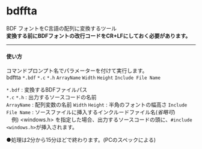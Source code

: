 # bdffta  
BDF フォントをC言語の配列に変換するツール  
**変換する前にBDFフォントの改行コードをCR+LFにしておく必要があります。**  
***
#### 使い方  
コマンドプロンプト名でパラメーターを付けて実行します。  
 bdftta `*.bdf` `*.c` `*.h` `ArrayName` `Width` `Height` `Include File Name`  
   
 `*.bdf` : 変換するBDFファイルパス  
 `*.c` `*.h` : 出力するソースコードの名前  
 `ArrayName` : 配列変数の名前 
 `Width` `Height` : 半角のフォントの幅高さ
 `Include File Name` : ソースファイルに挿入するインクルードファイル名(_省略可_)  
 　例) <windows.h> を指定した場合、出力するソースコードの頭に、`#include <windows.h>`が挿入されます。  
  
 ●処理は2分から15分ほどで終わります。(PCのスペックによる)  
